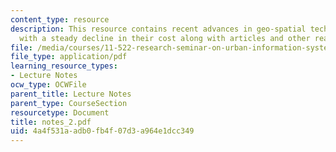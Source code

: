 ```yaml
---
content_type: resource
description: This resource contains recent advances in geo-spatial technologies, together
  with a steady decline in their cost along with articles and other readings.
file: /media/courses/11-522-research-seminar-on-urban-information-systems-fall-2005/4a4f531aadb0fb4f07d3a964e1dcc349_notes_2.pdf
file_type: application/pdf
learning_resource_types:
- Lecture Notes
ocw_type: OCWFile
parent_title: Lecture Notes
parent_type: CourseSection
resourcetype: Document
title: notes_2.pdf
uid: 4a4f531a-adb0-fb4f-07d3-a964e1dcc349
---
```

